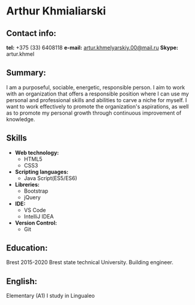 # Arthur Khmialiarski  
  
## Contact info:  
**tel:** +375 (33) 6408118 
**e-mail:** artur.khmelyarskiy.00@mail.ru 
**Skype:** artur.khmel  
  
## Summary:  
I am a purposeful, sociable, energetic, responsible person. I aim to work with an organization that offers a responsible position where I can use my personal and professional skills and abilities to carve a niche for myself. I want to work effectively to promote the organization's aspirations, as well as to promote my personal growth through continuous improvement of knowledge.

## Skills
* __Web technology:__
    * HTML5
    * CSS3
* __Scripting languages:__
    * Java Script(ES5/ES6)
* __Libreries:__ 
    * Bootstrap
    * jQuery
* __IDE:__
    * VS Code
    * IntelliJ IDEA
* __Version Control:__
    * Git 

## Education:  
Brest 2015-2020 Brest state technical University. Building engineer.  
  
## English:  
Elementary (A1) I study in Lingualeo  



